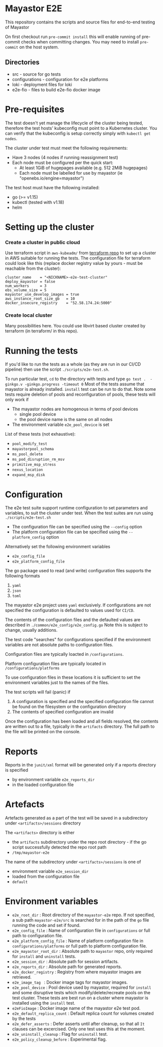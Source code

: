 # Mayastor E2E
This repository contains the scripts and source files for end-to-end testing of Mayastor

On first checkout run `pre-commit install` this will enable running of pre-commit checks when committing changes.
You may need to install `pre-commit` on the host system.

## Directories
* src - source for go tests
* configurations - configuration for e2e platforms
* loki - deployment files for loki
* e2e-fio - files to build e2e-fio docker image

# Pre-requisites

The test doesn't yet manage the lifecycle of the cluster being tested,
therefore the test hosts' kubeconfig must point to a Kubernetes cluster.
You can verify that the kubeconfig is setup correctly simply with
`kubectl get nodes`.

The cluster under test must meet the following requirements:
* Have 3 nodes (4 nodes if running reassignment test)
* Each node must be configured per the quick start:
  * At least 1GiB of hugepages available (e.g. 512 2MiB hugepages)
  * Each node must be labelled for use by mayastor (ie "openebs.io/engine=mayastor")

The test host must have the following installed:
* go (>= v1.15)
* kubectl (tested with v1.18)
* helm

# Setting up the cluster

### Create a cluster in public cloud

Use terraform script in `aws-kubeadm/` from
[terraform repo](https://github.com/mayadata-io/mayastor-terraform-playground) to
set up a cluster in AWS suitable for running the tests. The configuration file for
terraform could look like this (replace docker registry value by yours - must
be reachable from the cluster):

```
cluster_name    = "<NICKNAME>-e2e-test-cluster"
deploy_mayastor = false
num_workers     = 3
ebs_volume_size = 5
mayastor_use_develop_images = true
aws_instance_root_size_gb   = 10
docker_insecure_registry    = "52.58.174.24:5000"
```

### Create local cluster

Many possibilities here. You could use libvirt based cluster created by
terraform (in terraform/ in this repo).

# Running the tests

If you'd like to run the tests as a whole (as they are run in our CI/CD
pipeline) then use the script `./scripts/e2e-test.sh`.

To run particular test, `cd` to the directory with tests and type `go test .  -ginkgo.v -ginkgo.progress -timeout 0`
Most of the tests assume that mayastor is already installed. `install` test
can be run to do that.
Note some tests require deletion of pools and reconfiguration of pools, these tests will only work if

* The mayastor nodes are homogenous in terms of pool devices
  * single pool device
  * the pool device name is the same on all nodes
* The environment variable `e2e_pool_device` is set

List of these tests (not exhaustive):
* `pool_modify_test`
* `mayastorpool_schema`
* `ms_pool_delete`
* `ms_pod_disruption_rm_msv`
* `primitive_msp_stress`
* `nexus_location`
* `expand_msp_disk`

# Configuration
The e2e test suite support runtime configuration to set parameters and variables,
to suit the cluster under test.
When the test suites are run using `./scripts/e2e-test.sh`

* The configuration file can be specified using the `--config`
option
* The platform configuration file can be specified using the `--platform_config` option

Alternatively set the following environment variables
 * `e2e_config_file`
 * `e2e_platform_config_file`

The go package used to read (and write) configuration files supports the following formats
1. `yaml`
2. `json`
3. `toml`

The mayastor e2e project uses `yaml` exclusively.
If configurations are not specified the configuration is defaulted to values used for `CI/CD`.

The contents of the configuration files and the defaulted values  are described in
`./common/e2e_config/e2e_config.go`
Note this is subject to change, usually additions.

The test code "searches" for configurations specified if the environment variables are not absolute paths to configuration files.

Configuration files are typically loacted in `/configurations`.

Platform configuration files are typically located in `/configurations/platforms`

To use configuration files in these locations it is sufficient to set the environment variables just to the names of the files.

The test scripts will fail (panic) if
1. A configuration is specified and the specified configuration file cannot be found on the filesystem or the configuration directory
2. The contents of specified configuration are invalid

Once the configuration has been loaded and all fields resolved, the contents are written out to a file, typically in the `artifacts` directory.
The full path to the file will be printed on the console.

# Reports
Reports in the `junit/xml` format will be generated only if a reports directory is specified
 * by environment variable `e2e_reports_dir`
 * in the loaded configuration file

# Artefacts
Artefacts generated as a part of the test will be saved in a subdirectory under `<artifacts>/sessions` directory

The `<artifacts>` directory is either
 * the `artifacts` subdirectory under the repo root directory - if the go script successfully detected the repo root path
 * `/tmp/mayastor-e2e`

The name of the subdirectory under `<artifacts>/sessions` is one of
 * environment variable `e2e_session_dir`
 * loaded from the configuration file
 * `default`

 # Environment variables
 * `e2e_root_dir`  : Root directory of the `mayastor-e2e` repo. If not specified, a sub path `mayastor-e2e/src` is searched for in the path of the `go` file running the code and set if found.
 * `e2e_config_file` :  Name of configuration file in `configurations` or full path to configuration file.
 * `e2e_platform_config_file`  : Name of platform configuration file in `configurations/platforms` or full path to platform configuration file.
 * `e2e_mayastor_root_dir`  : Absolute path to `mayastor` repo, only required for `install` and `uninstall` tests.
 * `e2e_session_dir` :  Absolute path for session artifacts.
 * `e2e_reports_dir`  : Absolute path for generated reports.
 * `e2e_docker_registry`  : Registry from where mayastor images are retrieved.
 * `e2e_image_tag `  : Docker image tags for mayastor images.
 * `e2e_pool_device`  : Pool device used by mayastor, required for `install` and some disruptive tests which modify/delete/recreate pools on the test cluster. These tests are best run on a cluster where mayastor is installed using the `install` test.
 * `e2eFioImage` : Docker image name of the mayastor e2e test pod.
 * `e2e_default_replica_count` :  Default replica count for volumes created by the tests
 * `e2e_defer_asserts`  : Defer asserts until after cleanup, so that all `It` clauses can be excercised. Only one test uses this at the moment.
 * `e2e_uninstall_cleanup`  : Flag for `uninstall` test.
 * `e2e_policy_cleanup_before`  : Experimental flag.
